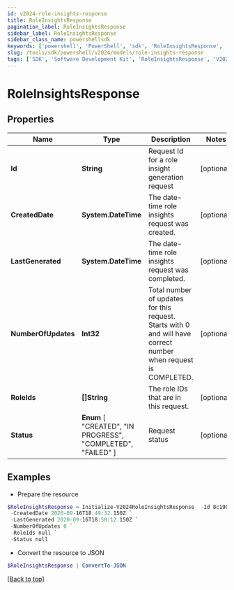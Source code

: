 ```yaml
---
id: v2024-role-insights-response
title: RoleInsightsResponse
pagination_label: RoleInsightsResponse
sidebar_label: RoleInsightsResponse
sidebar_class_name: powershellsdk
keywords: ['powershell', 'PowerShell', 'sdk', 'RoleInsightsResponse', 'V2024RoleInsightsResponse'] 
slug: /tools/sdk/powershell/v2024/models/role-insights-response
tags: ['SDK', 'Software Development Kit', 'RoleInsightsResponse', 'V2024RoleInsightsResponse']
---
```



# RoleInsightsResponse

## Properties

Name | Type | Description | Notes
------------ | ------------- | ------------- | -------------
**Id** | **String** | Request Id for a role insight generation request | [optional] 
**CreatedDate** | **System.DateTime** | The date-time role insights request was created. | [optional] 
**LastGenerated** | **System.DateTime** | The date-time role insights request was completed. | [optional] 
**NumberOfUpdates** | **Int32** | Total number of updates for this request. Starts with 0 and will have correct number when request is COMPLETED. | [optional] 
**RoleIds** | **[]String** | The role IDs that are in this request. | [optional] 
**Status** |  **Enum** [  "CREATED",    "IN PROGRESS",    "COMPLETED",    "FAILED" ] | Request status | [optional] 

## Examples

- Prepare the resource
```powershell
$RoleInsightsResponse = Initialize-V2024RoleInsightsResponse  -Id 8c190e67-87aa-4ed9-a90b-d9d5344523fb `
 -CreatedDate 2020-09-16T18:49:32.150Z `
 -LastGenerated 2020-09-16T18:50:12.150Z `
 -NumberOfUpdates 0 `
 -RoleIds null `
 -Status null
```

- Convert the resource to JSON
```powershell
$RoleInsightsResponse | ConvertTo-JSON
```


[[Back to top]](#) 

